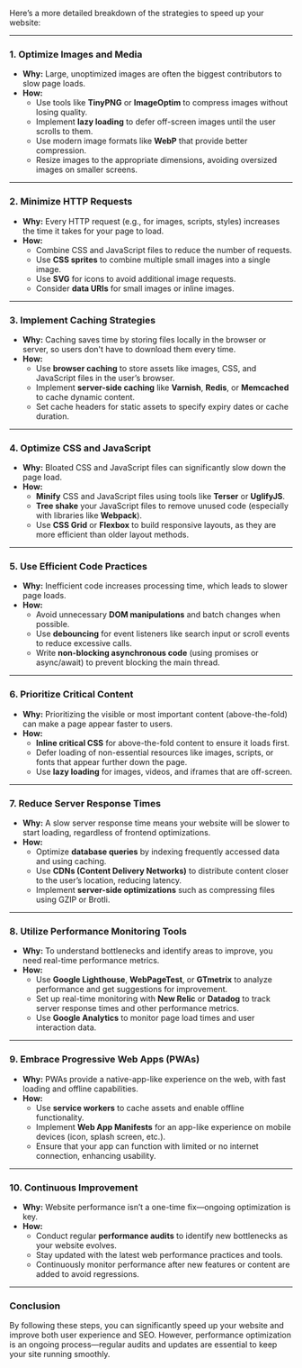Here’s a more detailed breakdown of the strategies to speed up your website:

---

### **1. Optimize Images and Media**
   - **Why:** Large, unoptimized images are often the biggest contributors to slow page loads.
   - **How:** 
     - Use tools like **TinyPNG** or **ImageOptim** to compress images without losing quality.
     - Implement **lazy loading** to defer off-screen images until the user scrolls to them.
     - Use modern image formats like **WebP** that provide better compression.
     - Resize images to the appropriate dimensions, avoiding oversized images on smaller screens.

---

### **2. Minimize HTTP Requests**
   - **Why:** Every HTTP request (e.g., for images, scripts, styles) increases the time it takes for your page to load.
   - **How:**
     - Combine CSS and JavaScript files to reduce the number of requests.
     - Use **CSS sprites** to combine multiple small images into a single image.
     - Use **SVG** for icons to avoid additional image requests.
     - Consider **data URIs** for small images or inline images.

---

### **3. Implement Caching Strategies**
   - **Why:** Caching saves time by storing files locally in the browser or server, so users don't have to download them every time.
   - **How:**
     - Use **browser caching** to store assets like images, CSS, and JavaScript files in the user’s browser.
     - Implement **server-side caching** like **Varnish**, **Redis**, or **Memcached** to cache dynamic content.
     - Set cache headers for static assets to specify expiry dates or cache duration.

---

### **4. Optimize CSS and JavaScript**
   - **Why:** Bloated CSS and JavaScript files can significantly slow down the page load.
   - **How:**
     - **Minify** CSS and JavaScript files using tools like **Terser** or **UglifyJS**.
     - **Tree shake** your JavaScript files to remove unused code (especially with libraries like **Webpack**).
     - Use **CSS Grid** or **Flexbox** to build responsive layouts, as they are more efficient than older layout methods.

---

### **5. Use Efficient Code Practices**
   - **Why:** Inefficient code increases processing time, which leads to slower page loads.
   - **How:**
     - Avoid unnecessary **DOM manipulations** and batch changes when possible.
     - Use **debouncing** for event listeners like search input or scroll events to reduce excessive calls.
     - Write **non-blocking asynchronous code** (using promises or async/await) to prevent blocking the main thread.

---

### **6. Prioritize Critical Content**
   - **Why:** Prioritizing the visible or most important content (above-the-fold) can make a page appear faster to users.
   - **How:**
     - **Inline critical CSS** for above-the-fold content to ensure it loads first.
     - Defer loading of non-essential resources like images, scripts, or fonts that appear further down the page.
     - Use **lazy loading** for images, videos, and iframes that are off-screen.

---

### **7. Reduce Server Response Times**
   - **Why:** A slow server response time means your website will be slower to start loading, regardless of frontend optimizations.
   - **How:**
     - Optimize **database queries** by indexing frequently accessed data and using caching.
     - Use **CDNs (Content Delivery Networks)** to distribute content closer to the user’s location, reducing latency.
     - Implement **server-side optimizations** such as compressing files using GZIP or Brotli.

---

### **8. Utilize Performance Monitoring Tools**
   - **Why:** To understand bottlenecks and identify areas to improve, you need real-time performance metrics.
   - **How:**
     - Use **Google Lighthouse**, **WebPageTest**, or **GTmetrix** to analyze performance and get suggestions for improvement.
     - Set up real-time monitoring with **New Relic** or **Datadog** to track server response times and other performance metrics.
     - Use **Google Analytics** to monitor page load times and user interaction data.

---

### **9. Embrace Progressive Web Apps (PWAs)**
   - **Why:** PWAs provide a native-app-like experience on the web, with fast loading and offline capabilities.
   - **How:**
     - Use **service workers** to cache assets and enable offline functionality.
     - Implement **Web App Manifests** for an app-like experience on mobile devices (icon, splash screen, etc.).
     - Ensure that your app can function with limited or no internet connection, enhancing usability.

---

### **10. Continuous Improvement**
   - **Why:** Website performance isn’t a one-time fix—ongoing optimization is key.
   - **How:**
     - Conduct regular **performance audits** to identify new bottlenecks as your website evolves.
     - Stay updated with the latest web performance practices and tools.
     - Continuously monitor performance after new features or content are added to avoid regressions.

---

### **Conclusion**

By following these steps, you can significantly speed up your website and improve both user experience and SEO. However, performance optimization is an ongoing process—regular audits and updates are essential to keep your site running smoothly.
